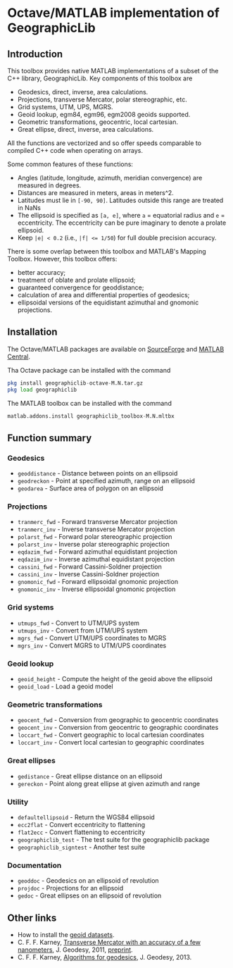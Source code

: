 # Octave/MATLAB implementation of GeographicLib

## Introduction

This toolbox provides native MATLAB implementations of a subset of the
C++ library, GeographicLib.  Key components of this toolbox are
  * Geodesics, direct, inverse, area calculations.
  * Projections, transverse Mercator, polar stereographic, etc.
  * Grid systems, UTM, UPS, MGRS.
  * Geoid lookup, egm84, egm96, egm2008 geoids supported.
  * Geometric transformations, geocentric, local cartesian.
  * Great ellipse, direct, inverse, area calculations.

All the functions are vectorized and so offer speeds comparable to
compiled C++ code when operating on arrays.

Some common features of these functions:
  * Angles (latitude, longitude, azimuth, meridian convergence) are
    measured in degrees.
  * Distances are measured in meters, areas in meters^2.
  * Latitudes must lie in `[-90, 90]`.  Latitudes outside this range
    are treated in NaNs
  * The ellipsoid is specified as `[a, e]`, where `a` = equatorial radius
    and `e` = eccentricity.  The eccentricity can be pure imaginary to
    denote a prolate ellipsoid.
  * Keep `|e| < 0.2` (i.e., `|f| <= 1/50`) for full double precision
    accuracy.

There is some overlap between this toolbox and MATLAB's Mapping
Toolbox.  However, this toolbox offers:
  * better accuracy;
  * treatment of oblate and prolate ellipsoid;
  * guaranteed convergence for geoddistance;
  * calculation of area and differential properties of geodesics;
  * ellipsoidal versions of the equidistant azimuthal and gnomonic
    projections.

## Installation

The Octave/MATLAB packages are available on
[SourceForge](
https://sourceforge.net/projects/geographiclib/files/distrib-Octave)
and
[MATLAB Central](https://www.mathworks.com/matlabcentral/fileexchange/50605).

Tha Octave package can be installed with the command
```octave
pkg install geographiclib-octave-M.N.tar.gz
pkg load geographiclib
```
The MATLAB toolbox can be installed with the command
```octave
matlab.addons.install geographiclib_toolbox-M.N.mltbx
```

## Function summary

### Geodesics
  * `geoddistance`     - Distance between points on an ellipsoid
  * `geodreckon`       - Point at specified azimuth, range on an ellipsoid
  * `geodarea`         - Surface area of polygon on an ellipsoid

### Projections
  * `tranmerc_fwd`     - Forward transverse Mercator projection
  * `tranmerc_inv`     - Inverse transverse Mercator projection
  * `polarst_fwd`      - Forward polar stereographic projection
  * `polarst_inv`      - Inverse polar stereographic projection
  * `eqdazim_fwd`      - Forward azimuthal equidistant projection
  * `eqdazim_inv`      - Inverse azimuthal equidistant projection
  * `cassini_fwd`      - Forward Cassini-Soldner projection
  * `cassini_inv`      - Inverse Cassini-Soldner projection
  * `gnomonic_fwd`     - Forward ellipsoidal gnomonic projection
  * `gnomonic_inv`     - Inverse ellipsoidal gnomonic projection

### Grid systems
  * `utmups_fwd`       - Convert to UTM/UPS system
  * `utmups_inv`       - Convert from UTM/UPS system
  * `mgrs_fwd`         - Convert UTM/UPS coordinates to MGRS
  * `mgrs_inv`         - Convert MGRS to UTM/UPS coordinates

### Geoid lookup
  * `geoid_height`     - Compute the height of the geoid above the ellipsoid
  * `geoid_load`       - Load a geoid model

### Geometric transformations
  * `geocent_fwd`      - Conversion from geographic to geocentric coordinates
  * `geocent_inv`      - Conversion from geocentric to geographic coordinates
  * `loccart_fwd`      - Convert geographic to local cartesian coordinates
  * `loccart_inv`      - Convert local cartesian to geographic coordinates

### Great ellipses
  * `gedistance`       - Great ellipse distance on an ellipsoid
  * `gereckon`         - Point along great ellipse at given azimuth and range

### Utility
  * `defaultellipsoid` - Return the WGS84 ellipsoid
  * `ecc2flat`         - Convert eccentricity to flattening
  * `flat2ecc`         - Convert flattening to eccentricity
  * `geographiclib_test` - The test suite for the geographiclib package
  * `geographiclib_signtest` - Another test suite

### Documentation
  * `geoddoc`          - Geodesics on an ellipsoid of revolution
  * `projdoc`          - Projections for an ellipsoid
  * `gedoc`            - Great ellipses on an ellipsoid of revolution

## Other links
  * How to install the [geoid datasets](
    https://geographiclib.sourceforge.io/C++/doc/geoid.html#geoidinst).
  * C. F. F. Karney, [Transverse Mercator with an accuracy of a few
    nanometers]( https://doi.org/10.1007/s00190-011-0445-3),
    J. Geodesy, 2011, [preprint](https://arxiv.org/abs/1002.1417).
  * C. F. F. Karney, [Algorithms for geodesics](
    https://doi.org/10.1007/s00190-012-0578-z), J. Geodesy, 2013.
